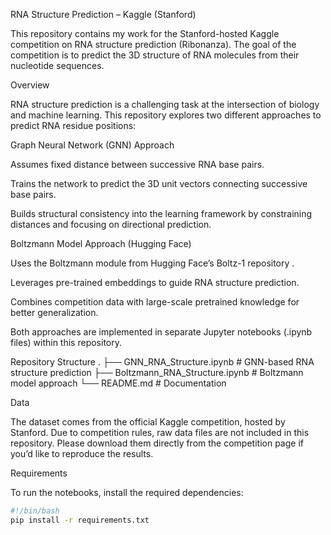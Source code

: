 RNA Structure Prediction – Kaggle (Stanford)

This repository contains my work for the Stanford-hosted Kaggle competition on RNA structure prediction
 (Ribonanza). The goal of the competition is to predict the 3D structure of RNA molecules from their nucleotide sequences.

Overview

RNA structure prediction is a challenging task at the intersection of biology and machine learning. This repository explores two different approaches to predict RNA residue positions:

Graph Neural Network (GNN) Approach

Assumes fixed distance between successive RNA base pairs.

Trains the network to predict the 3D unit vectors connecting successive base pairs.

Builds structural consistency into the learning framework by constraining distances and focusing on directional prediction.

Boltzmann Model Approach (Hugging Face)

Uses the Boltzmann module from Hugging Face’s Boltz-1 repository
.

Leverages pre-trained embeddings to guide RNA structure prediction.

Combines competition data with large-scale pretrained knowledge for better generalization.

Both approaches are implemented in separate Jupyter notebooks (.ipynb files) within this repository.

Repository Structure
.
├── GNN_RNA_Structure.ipynb        # GNN-based RNA structure prediction
├── Boltzmann_RNA_Structure.ipynb  # Boltzmann model approach
└── README.md                      # Documentation

Data

The dataset comes from the official Kaggle competition, hosted by Stanford. Due to competition rules, raw data files are not included in this repository. Please download them directly from the competition page
 if you’d like to reproduce the results.

Requirements

To run the notebooks, install the required dependencies:
```bash
#!/bin/bash
pip install -r requirements.txt

